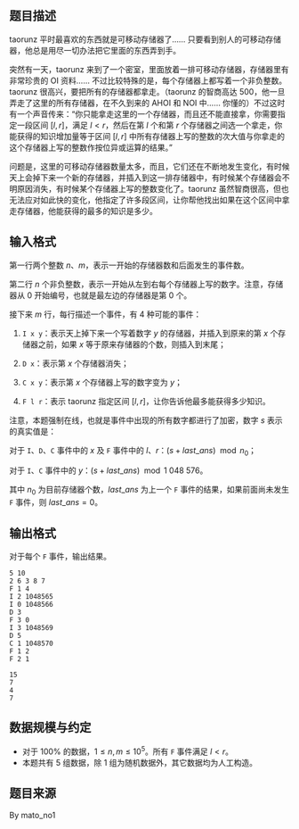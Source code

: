 ## 题目描述

taorunz 平时最喜欢的东西就是可移动存储器了…… 只要看到别人的可移动存储器，他总是用尽一切办法把它里面的东西弄到手。

突然有一天，taorunz 来到了一个密室，里面放着一排可移动存储器，存储器里有非常珍贵的 OI 资料…… 不过比较特殊的是，每个存储器上都写着一个非负整数。taorunz 很高兴，要把所有的存储器都拿走。（taorunz 的智商高达 $500$，他一旦弄走了这里的所有存储器，在不久到来的 AHOI 和 NOI 中…… 你懂的）不过这时有一个声音传来：“你只能拿走这里的一个存储器，而且还不能直接拿，你需要指定一段区间 $[l, r]$，满足 $l < r$，然后在第 $l$ 个和第 $r$ 个存储器之间选一个拿走，你能获得的知识增加量等于区间 $[l, r]$ 中所有存储器上写的整数的次大值与你拿走的这个存储器上写的整数作按位异或运算的结果。”

问题是，这里的可移动存储器数量太多，而且，它们还在不断地发生变化，有时候天上会掉下来一个新的存储器，并插入到这一排存储器中，有时候某个存储器会不明原因消失，有时候某个存储器上写的整数变化了。taorunz 虽然智商很高，但也无法应对如此快的变化，他指定了许多段区间，让你帮他找出如果在这个区间中拿走存储器，他能获得的最多的知识是多少。

## 输入格式

第一行两个整数 $n$、$m$，表示一开始的存储器数和后面发生的事件数。

第二行 $n$ 个非负整数，表示一开始从左到右每个存储器上写的数字。注意，存储器从 $0$ 开始编号，也就是最左边的存储器是第 $0$ 个。

接下来 $m$ 行，每行描述一个事件，有 $4$ 种可能的事件：

1. `I x y`：表示天上掉下来一个写着数字 $y$ 的存储器，并插入到原来的第 $x$ 个存储器之前，如果 $x$ 等于原来存储器的个数，则插入到末尾；

2. `D x`：表示第 $x$ 个存储器消失；

3. `C x y`：表示第 $x$ 个存储器上写的数字变为 $y$；

4. `F l r`：表示 taorunz 指定区间 $[l, r]$，让你告诉他最多能获得多少知识。

注意，本题强制在线，也就是事件中出现的所有数字都进行了加密，数字 $s$ 表示的真实值是：

对于 `I`、`D`、`C` 事件中的 $x$ 及 `F` 事件中的 $l$、$r$：$(s+last\_ans) \mod n_0$；

对于 `I`、`C` 事件中的 $y$：$(s+last\_ans) \mod 1\ 048\ 576$。

其中 $n_0$ 为目前存储器个数，$last\_ans$ 为上一个 `F` 事件的结果，如果前面尚未发生 `F` 事件，则 $last\_ans = 0$。

## 输出格式

对于每个 `F` 事件，输出结果。

```input1
5 10
2 6 3 8 7
F 1 4
I 2 1048565
I 0 1048566
D 3
F 3 0
I 3 1048569
D 5
C 1 1048570
F 1 2
F 2 1
```

```output1
15
7
4
7
```

## 数据规模与约定

* 对于 $100\%$ 的数据，$1 \leq n, m \leq 10^5$。所有 `F` 事件满足 $l<r$。
* 本题共有 $5$ 组数据，除 $1$ 组为随机数据外，其它数据均为人工构造。

## 题目来源

By mato_no1